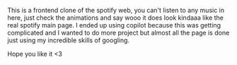 This is a frontend clone of the spotify web, you can't listen to any music in here, just check the animations and say wooo it does look kindaaa like the real spotify main page. I ended up using copilot because this was getting complicated and I wanted to do more project but almost all the page is done just using my incredible skills of googling.

Hope you like it <3